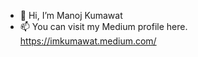 - 👋 Hi, I’m Manoj Kumawat
- 📫 You can visit my Medium profile here. https://imkumawat.medium.com/

<!---
imkumawat/imkumawat is a ✨ special ✨ repository because its `README.md` (this file) appears on your GitHub profile.
You can click the Preview link to take a look at your changes.
--->
